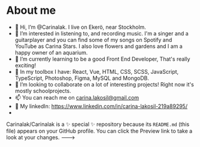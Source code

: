 # About me
- 👋 Hi, I’m @Carinalak. I live on Ekerö, near Stockholm.
- 👀 I’m interested in listening to, and recording music. I'm a singer and a guitarplayer and you can find some of my songs on Spotify and YouTube as Carina Stars. I also love flowers and gardens and I am a happy owner of an aquarium.
- 🌱 I’m currently learning to be a good Front End Developer, That's really exciting!
- 🔧 In my toolbox I have: React, Vue, HTML, CSS, SCSS, JavaScript, TypeScript, Photoshop, Figma, MySQL and MongoDB.
- 💞️ I’m looking to collaborate on a lot of interesting projects! Right now it's mostly schoolprojects. 
- 📫 You can reach me on carina.lakosil@gmail.com
- 🔌 My linkedIn: https://www.linkedin.com/in/carina-lakosil-219a89295/
-  	
Carinalak/Carinalak is a ✨ special ✨ repository because its `README.md` (this file) appears on your GitHub profile.
You can click the Preview link to take a look at your changes.
--->
